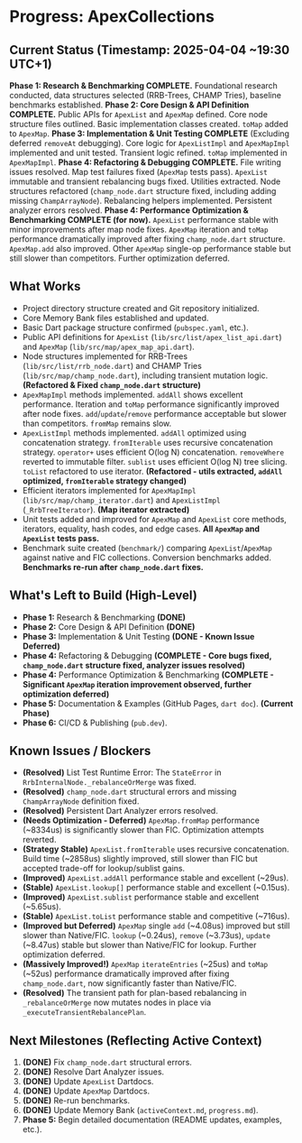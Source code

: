 # Progress: ApexCollections

## Current Status (Timestamp: 2025-04-04 ~19:30 UTC+1)

**Phase 1: Research & Benchmarking COMPLETE.** Foundational research conducted, data structures selected (RRB-Trees, CHAMP Tries), baseline benchmarks established.
**Phase 2: Core Design & API Definition COMPLETE.** Public APIs for `ApexList` and `ApexMap` defined. Core node structure files outlined. Basic implementation classes created. `toMap` added to `ApexMap`.
**Phase 3: Implementation & Unit Testing COMPLETE** (Excluding deferred `removeAt` debugging). Core logic for `ApexListImpl` and `ApexMapImpl` implemented and unit tested. Transient logic refined. `toMap` implemented in `ApexMapImpl`.
**Phase 4: Refactoring & Debugging COMPLETE.** File writing issues resolved. Map test failures fixed (`ApexMap` tests pass). `ApexList` immutable and transient rebalancing bugs fixed. Utilities extracted. Node structures refactored (`champ_node.dart` structure fixed, including adding missing `ChampArrayNode`). Rebalancing helpers implemented. Persistent analyzer errors resolved.
**Phase 4: Performance Optimization & Benchmarking COMPLETE (for now).** `ApexList` performance stable with minor improvements after map node fixes. `ApexMap` iteration and `toMap` performance dramatically improved after fixing `champ_node.dart` structure. `ApexMap.add` also improved. Other `ApexMap` single-op performance stable but still slower than competitors. Further optimization deferred.

## What Works

-   Project directory structure created and Git repository initialized.
-   Core Memory Bank files established and updated.
-   Basic Dart package structure confirmed (`pubspec.yaml`, etc.).
-   Public API definitions for `ApexList` (`lib/src/list/apex_list_api.dart`) and `ApexMap` (`lib/src/map/apex_map_api.dart`).
-   Node structures implemented for RRB-Trees (`lib/src/list/rrb_node.dart`) and CHAMP Tries (`lib/src/map/champ_node.dart`), including transient mutation logic. **(Refactored & Fixed `champ_node.dart` structure)**
-   `ApexMapImpl` methods implemented. `addAll` shows excellent performance. Iteration and `toMap` performance significantly improved after node fixes. `add`/`update`/`remove` performance acceptable but slower than competitors. `fromMap` remains slow.
-   `ApexListImpl` methods implemented. `addAll` optimized using concatenation strategy. `fromIterable` uses recursive concatenation strategy. `operator+` uses efficient O(log N) concatenation. `removeWhere` reverted to immutable filter. `sublist` uses efficient O(log N) tree slicing. `toList` refactored to use iterator. **(Refactored - utils extracted, `addAll` optimized, `fromIterable` strategy changed)**
-   Efficient iterators implemented for `ApexMapImpl` (`lib/src/map/champ_iterator.dart`) and `ApexListImpl` (`_RrbTreeIterator`). **(Map iterator extracted)**
-   Unit tests added and improved for `ApexMap` and `ApexList` core methods, iterators, equality, hash codes, and edge cases. **All `ApexMap` and `ApexList` tests pass.**
-   Benchmark suite created (`benchmark/`) comparing `ApexList`/`ApexMap` against native and FIC collections. Conversion benchmarks added. **Benchmarks re-run after `champ_node.dart` fixes.**

## What's Left to Build (High-Level)

-   **Phase 1:** Research & Benchmarking **(DONE)**
-   **Phase 2:** Core Design & API Definition **(DONE)**
-   **Phase 3:** Implementation & Unit Testing **(DONE - Known Issue Deferred)**
-   **Phase 4:** Refactoring & Debugging **(COMPLETE - Core bugs fixed, `champ_node.dart` structure fixed, analyzer issues resolved)**
-   **Phase 4:** Performance Optimization & Benchmarking **(COMPLETE - Significant `ApexMap` iteration improvement observed, further optimization deferred)**
-   **Phase 5:** Documentation & Examples (GitHub Pages, `dart doc`). **(Current Phase)**
-   **Phase 6:** CI/CD & Publishing (`pub.dev`).

## Known Issues / Blockers

-   **(Resolved)** List Test Runtime Error: The `StateError` in `RrbInternalNode._rebalanceOrMerge` was fixed.
-   **(Resolved)** `champ_node.dart` structural errors and missing `ChampArrayNode` definition fixed.
-   **(Resolved)** Persistent Dart Analyzer errors resolved.
-   **(Needs Optimization - Deferred)** `ApexMap.fromMap` performance (~8334us) is significantly slower than FIC. Optimization attempts reverted.
-   **(Strategy Stable)** `ApexList.fromIterable` uses recursive concatenation. Build time (~2858us) slightly improved, still slower than FIC but accepted trade-off for lookup/sublist gains.
-   **(Improved)** `ApexList.addAll` performance stable and excellent (~29us).
-   **(Stable)** `ApexList.lookup[]` performance stable and excellent (~0.15us).
-   **(Improved)** `ApexList.sublist` performance stable and excellent (~5.65us).
-   **(Stable)** `ApexList.toList` performance stable and competitive (~716us).
-   **(Improved but Deferred)** `ApexMap` single `add` (~4.08us) improved but still slower than Native/FIC. `lookup` (~0.24us), `remove` (~3.73us), `update` (~8.47us) stable but slower than Native/FIC for lookup. Further optimization deferred.
-   **(Massively Improved!)** `ApexMap` `iterateEntries` (~25us) and `toMap` (~52us) performance dramatically improved after fixing `champ_node.dart`, now significantly faster than Native/FIC.
-   **(Resolved)** The transient path for plan-based rebalancing in `_rebalanceOrMerge` now mutates nodes in place via `_executeTransientRebalancePlan`.

## Next Milestones (Reflecting Active Context)

 1.  **(DONE)** Fix `champ_node.dart` structural errors.
 2.  **(DONE)** Resolve Dart Analyzer issues.
 3.  **(DONE)** Update `ApexList` Dartdocs.
 4.  **(DONE)** Update `ApexMap` Dartdocs.
 5.  **(DONE)** Re-run benchmarks.
 6.  **(DONE)** Update Memory Bank (`activeContext.md`, `progress.md`).
 7.  **Phase 5:** Begin detailed documentation (README updates, examples, etc.).